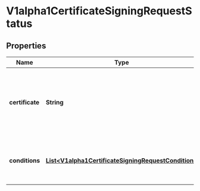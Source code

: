 
# V1alpha1CertificateSigningRequestStatus

## Properties
Name | Type | Description | Notes
------------ | ------------- | ------------- | -------------
**certificate** | **String** | If request was approved, the controller will place the issued certificate here. |  [optional]
**conditions** | [**List&lt;V1alpha1CertificateSigningRequestCondition&gt;**](V1alpha1CertificateSigningRequestCondition.md) | Conditions applied to the request, such as approval or denial. |  [optional]



